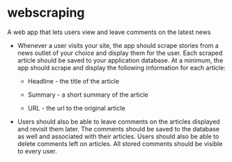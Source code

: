# webscraping

A web app that lets users view and leave comments on the latest news

- Whenever a user visits your site, the app should scrape stories from a news outlet of your choice and display them for the user. Each scraped article should be saved to your application database. At a minimum, the app should scrape and display the following information for each article:

  - Headline - the title of the article

  - Summary - a short summary of the article

  - URL - the url to the original article

- Users should also be able to leave comments on the articles displayed and revisit them later. The comments should be saved to the database as well and associated with their articles. Users should also be able to delete comments left on articles. All stored comments should be visible to every user.
